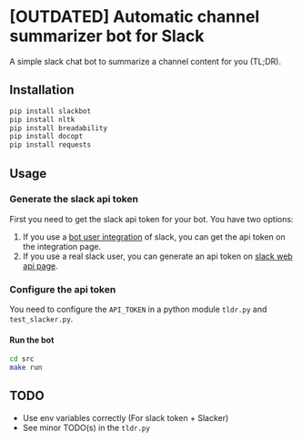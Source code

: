 # [OUTDATED] Automatic channel summarizer bot for Slack

A simple slack chat bot to summarize a channel content for you (TL;DR).

## Installation
```sh
pip install slackbot
pip install nltk
pip install breadability
pip install docopt
pip install requests
```

## Usage

### Generate the slack api token

First you need to get the slack api token for your bot. You have two options:

1. If you use a [bot user integration](https://api.slack.com/bot-users) of slack, you can get the api token on the integration page.
2. If you use a real slack user, you can generate an api token on [slack web api page](https://api.slack.com/web).

### Configure the api token
You need to configure the `API_TOKEN` in a python module `tldr.py` and `test_slacker.py`.

#### Run the bot
```sh
cd src
make run
```

## TODO
- Use env variables correctly (For slack token + Slacker)
- See minor TODO(s) in the `tldr.py`
